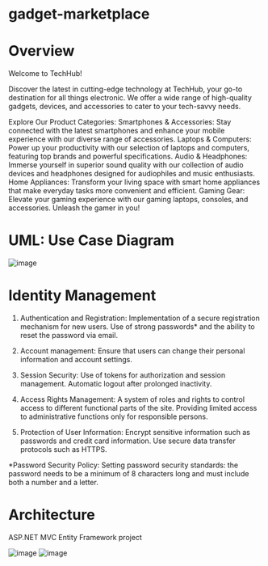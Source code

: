 # gadget-marketplace

# Overview
Welcome to TechHub!

Discover the latest in cutting-edge technology at TechHub, your go-to destination for all things electronic. We offer a wide range of high-quality gadgets, devices, and accessories to cater to your tech-savvy needs.

Explore Our Product Categories:
  Smartphones & Accessories: Stay connected with the latest smartphones and enhance your mobile experience with our diverse range of accessories.
  Laptops & Computers: Power up your productivity with our selection of laptops and computers, featuring top brands and powerful specifications.
  Audio & Headphones: Immerse yourself in superior sound quality with our collection of audio devices and headphones designed for audiophiles and music enthusiasts.
  Home Appliances: Transform your living space with smart home appliances that make everyday tasks more convenient and efficient.
  Gaming Gear: Elevate your gaming experience with our gaming laptops, consoles, and accessories. Unleash the gamer in you!

# UML: Use Case Diagram
![image](https://github.com/TechSquadLviv/gadget-marketplace/assets/71181343/5c562df5-f7d1-4258-ba0f-09b11e90f676)

# Identity Management
1. Authentication and Registration:
    Implementation of a secure registration mechanism for new users.
    Use of strong passwords* and the ability to reset the password via email.

2. Account management:
    Ensure that users can change their personal information and account settings.

3. Session Security:
    Use of tokens for authorization and session management.
    Automatic logout after prolonged inactivity.

4. Access Rights Management:
    A system of roles and rights to control access to different functional parts of the site.
    Providing limited access to administrative functions only for responsible persons.

5. Protection of User Information:
    Encrypt sensitive information such as passwords and credit card information.
    Use secure data transfer protocols such as HTTPS.

*Password Security Policy:
    Setting password security standards: the password needs to be a minimum of 8 characters long and must include both a number and a letter.

# Architecture
ASP.NET MVC Entity Framework project

![image](https://github.com/TechSquadLviv/gadget-marketplace/assets/71181343/3286a012-2b6a-44ef-86c9-2d5809b04ca7)
![image](https://github.com/TechSquadLviv/gadget-marketplace/assets/71181343/469a1e33-ea60-43d6-a530-be6d0ece9c68)
